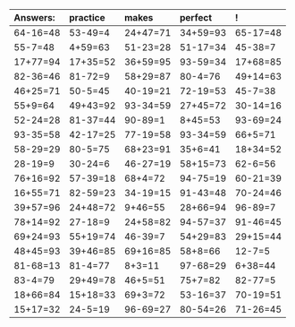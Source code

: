 | Answers: | practice | makes | perfect | ! |
| :--- | :--- | :--- | :--- | :--- |
| 64-16=48 | 53-49=4 | 24+47=71 | 34+59=93 | 65-17=48 | 
| 55-7=48 | 4+59=63 | 51-23=28 | 51-17=34 | 45-38=7 | 
| 17+77=94 | 17+35=52 | 36+59=95 | 93-59=34 | 17+68=85 | 
| 82-36=46 | 81-72=9 | 58+29=87 | 80-4=76 | 49+14=63 | 
| 46+25=71 | 50-5=45 | 40-19=21 | 72-19=53 | 45-7=38 | 
| 55+9=64 | 49+43=92 | 93-34=59 | 27+45=72 | 30-14=16 | 
| 52-24=28 | 81-37=44 | 90-89=1 | 8+45=53 | 93-69=24 | 
| 93-35=58 | 42-17=25 | 77-19=58 | 93-34=59 | 66+5=71 | 
| 58-29=29 | 80-5=75 | 68+23=91 | 35+6=41 | 18+34=52 | 
| 28-19=9 | 30-24=6 | 46-27=19 | 58+15=73 | 62-6=56 | 
| 76+16=92 | 57-39=18 | 68+4=72 | 94-75=19 | 60-21=39 | 
| 16+55=71 | 82-59=23 | 34-19=15 | 91-43=48 | 70-24=46 | 
| 39+57=96 | 24+48=72 | 9+46=55 | 28+66=94 | 96-89=7 | 
| 78+14=92 | 27-18=9 | 24+58=82 | 94-57=37 | 91-46=45 | 
| 69+24=93 | 55+19=74 | 46-39=7 | 54+29=83 | 29+15=44 | 
| 48+45=93 | 39+46=85 | 69+16=85 | 58+8=66 | 12-7=5 | 
| 81-68=13 | 81-4=77 | 8+3=11 | 97-68=29 | 6+38=44 | 
| 83-4=79 | 29+49=78 | 46+5=51 | 75+7=82 | 82-77=5 | 
| 18+66=84 | 15+18=33 | 69+3=72 | 53-16=37 | 70-19=51 | 
| 15+17=32 | 24-5=19 | 96-69=27 | 80-54=26 | 71-26=45 | 

